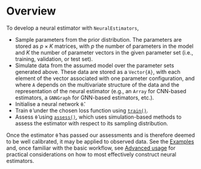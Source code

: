 
# Overview

To develop a neural estimator with `NeuralEstimators`,

- Sample parameters from the prior distribution. The parameters are stored as $p \times K$ matrices, with $p$ the number of parameters in the model and $K$ the number of parameter vectors in the given parameter set (i.e., training, validation, or test set).
- Simulate data from the assumed model over the parameter sets generated above. These data are stored as a `Vector{A}`, with each element of the vector associated with one parameter configuration, and where `A` depends on the multivariate structure of the data and the representation of the neural estimator (e.g., an `Array` for CNN-based estimators, a `GNNGraph` for GNN-based estimators, etc.).
- Initialise a neural network `θ̂`.  
- Train `θ̂` under the chosen loss function using [`train()`](@ref).
- Assess `θ̂` using [`assess()`](@ref), which uses simulation-based methods to assess the estimator with respect to its sampling distribution.


Once the estimator `θ̂` has passed our assessments and is therefore deemed to be well calibrated, it may be applied to observed data. See the [Examples](@ref) and, once familiar with the basic workflow, see [Advanced usage](@ref) for practical considerations on how to most effectively construct neural estimators.
